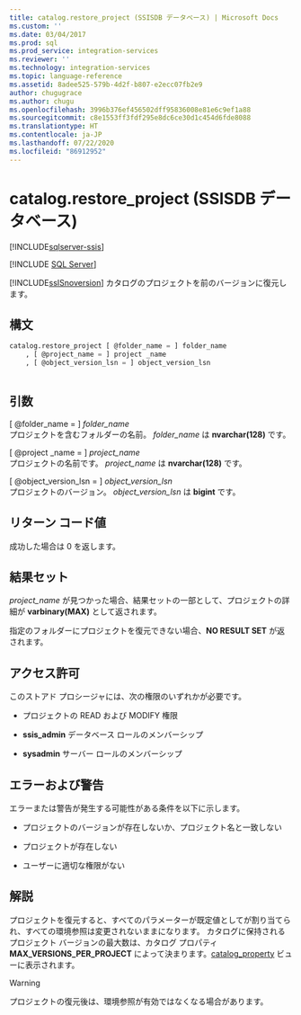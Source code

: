 ```yaml
---
title: catalog.restore_project (SSISDB データベース) | Microsoft Docs
ms.custom: ''
ms.date: 03/04/2017
ms.prod: sql
ms.prod_service: integration-services
ms.reviewer: ''
ms.technology: integration-services
ms.topic: language-reference
ms.assetid: 8adee525-579b-4d2f-b807-e2ecc07fb2e9
author: chugugrace
ms.author: chugu
ms.openlocfilehash: 3996b376ef456502dff95836008e81e6c9ef1a88
ms.sourcegitcommit: c8e1553ff3fdf295e8dc6ce30d1c454d6fde8088
ms.translationtype: HT
ms.contentlocale: ja-JP
ms.lasthandoff: 07/22/2020
ms.locfileid: "86912952"
---
```

# <a name="catalogrestore_project-ssisdb-database"></a>catalog.restore_project (SSISDB データベース)

[!INCLUDE[sqlserver-ssis](../../includes/applies-to-version/sqlserver-ssis.md)]


[!INCLUDE [SQL Server](../../includes/applies-to-version/sqlserver.md)]

  [!INCLUDE[ssISnoversion](../../includes/ssisnoversion-md.md)] カタログのプロジェクトを前のバージョンに復元します。  
  
## <a name="syntax"></a>構文  
  
```sql  
catalog.restore_project [ @folder_name = ] folder_name  
    , [ @project_name = ] project _name  
    , [ @object_version_lsn = ] object_version_lsn  
  
```  
  
## <a name="arguments"></a>引数  
 [ @folder_name = ] *folder_name*  
 プロジェクトを含むフォルダーの名前。 *folder_name* は **nvarchar(128)** です。  
  
 [ @project _name = ] *project_name*  
 プロジェクトの名前です。 *project_name* は **nvarchar(128)** です。  
  
 [ @object_version_lsn = ] *object_version_lsn*  
 プロジェクトのバージョン。 *object_version_lsn* は **bigint** です。  
  
## <a name="return-code-value"></a>リターン コード値  
 成功した場合は 0 を返します。  
  
## <a name="result-sets"></a>結果セット  
 *project_name* が見つかった場合、結果セットの一部として、プロジェクトの詳細が **varbinary(MAX)** として返されます。  
  
 指定のフォルダーにプロジェクトを復元できない場合、**NO RESULT SET** が返されます。  
  
## <a name="permissions"></a>アクセス許可  
 このストアド プロシージャには、次の権限のいずれかが必要です。  
  
-   プロジェクトの READ および MODIFY 権限  
  
-   **ssis_admin** データベース ロールのメンバーシップ  
  
-   **sysadmin** サーバー ロールのメンバーシップ  
  
## <a name="errors-and-warnings"></a>エラーおよび警告  
 エラーまたは警告が発生する可能性がある条件を以下に示します。  
  
-   プロジェクトのバージョンが存在しないか、プロジェクト名と一致しない  
  
-   プロジェクトが存在しない  
  
-   ユーザーに適切な権限がない  
  
## <a name="remarks"></a>解説  
 プロジェクトを復元すると、すべてのパラメーターが既定値としてが割り当てられ、すべての環境参照は変更されないままになります。 カタログに保持されるプロジェクト バージョンの最大数は、カタログ プロパティ **MAX_VERSIONS_PER_PROJECT** によって決まります。[catalog_property](../../integration-services/system-views/catalog-catalog-properties-ssisdb-database.md) ビューに表示されます。  
  
> [!WARNING]  
>  プロジェクトの復元後は、環境参照が有効ではなくなる場合があります。  
  
  
